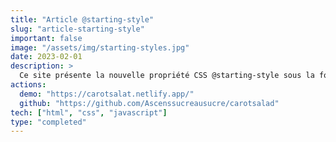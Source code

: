 ```yaml
---
title: "Article @starting-style"
slug: "article-starting-style"
important: false
image: "/assets/img/starting-styles.jpg"
date: 2023-02-01
description: >
  Ce site présente la nouvelle propriété CSS @starting-style sous la forme d'une sorte d'article.
actions:
  demo: "https://carotsalat.netlify.app/"
  github: "https://github.com/Ascenssucreausucre/carotsalad"
tech: ["html", "css", "javascript"]
type: "completed"
---
```

